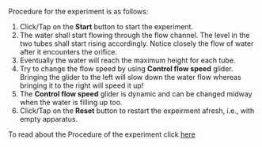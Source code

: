 Procedure for the experiment is as follows:

1. Click/Tap on the **Start** button to start the experiment.
2. The water shall start flowing through the flow channel. The level in the two tubes shall start rising accordingly. Notice closely the flow of water after it encounters the orifice.
3. Eventually the water will reach the maximum height for each tube.
4. Try to change the flow speed by using **Control flow speed** glider. Bringing the glider to the left will slow down the water flow whereas bringing it to the right will speed it up!
5. The **Control flow speed** glider is dynamic and can be changed midway when the water is filling up too. 
6. Click/Tap on the **Reset** button to restart the expeirment afresh, i.e., with empty apparatus.

To read about the Procedure of the experiment click [here](docs/3.Orifices.pdf)


